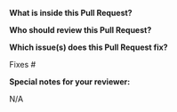 **What is inside this Pull Request?**

<!--
Possible Answers:
A capability document for X
An interface document for X
An update of a helm chart
Bug fix for X
etc
-->

**Who should review this Pull Request?**

**Which issue(s) does this Pull Request fix?**

<!--
Usage: `Fixes #<issue number>`, or `Fixes (paste link of issue)`.
-->
Fixes #

**Special notes for your reviewer:**

N/A
